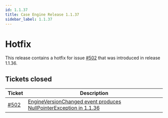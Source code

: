 ```yaml
---
id: 1.1.37
title: Case Engine Release 1.1.37
sidebar_label: 1.1.37
---
```

# Hotfix

This release contains a hotfix for issue [#502](https://github.com/casefabric/cafienne-engine/issues/502) that was introduced in release 1.1.36.

## Tickets closed
| Ticket   | Description |
|----------|-------------|
| [#502](https://github.com/casefabric/cafienne-engine/issues/502) | [EngineVersionChanged event produces NullPointerException in 1.1.36](https://github.com/casefabric/cafienne-engine/issues/502)
